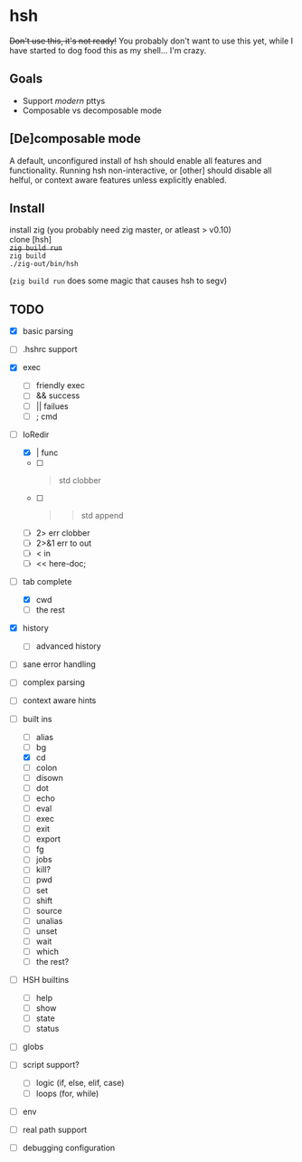 # hsh
~~Don't use this, it's not ready!~~
You probably don't want to use this yet, while I have started to dog food this
as my shell... I'm crazy.

## Goals
  - Support *modern* pttys
  - Composable vs decomposable mode

## [De]composable mode
 A default, unconfigured install of hsh should enable all features and
 functionality. Running hsh non-interactive, or [other] should disable all
 helful, or context aware features unless explicitly enabled.

## Install
install zig (you probably need zig master, or atleast > v0.10)<br>
clone [hsh]<br>
~~`zig build run`~~<br>
`zig build`<br>
`./zig-out/bin/hsh`

(`zig build run` does some magic that causes hsh to segv)

## TODO
  - [x] basic parsing
  - [ ] .hshrc support
  - [x] exec
    - [ ] friendly exec
    - [ ] && success
    - [ ] || failues
    - [ ] ; cmd
  - [ ] IoRedir
    - [x] | func
    - [ ] > std clobber
    - [ ] >> std append
    - [ ] 2> err clobber
    - [ ] 2>&1 err to out
    - [ ] < in
    - [ ] << here-doc;
  - [ ] tab complete
    - [x] cwd
    - [ ] the rest
  - [x] history
    - [ ] advanced history
  - [ ] sane error handling
  - [ ] complex parsing
  - [ ] context aware hints
  - [ ] built ins
    - [ ] alias
    - [ ] bg
    - [x] cd
    - [ ] colon
    - [ ] disown
    - [ ] dot
    - [ ] echo
    - [ ] eval
    - [ ] exec
    - [ ] exit
    - [ ] export
    - [ ] fg
    - [ ] jobs
    - [ ] kill?
    - [ ] pwd
    - [ ] set
    - [ ] shift
    - [ ] source
    - [ ] unalias
    - [ ] unset
    - [ ] wait
    - [ ] which
    - [ ] the rest?
  - [ ] HSH builtins
    - [ ] help
    - [ ] show
    - [ ] state
    - [ ] status
  - [ ] globs
  - [ ] script support?
    - [ ] logic (if, else, elif, case)
    - [ ] loops (for, while)
  - [ ] env
  - [ ] real path support
  - [ ] debugging configuration

